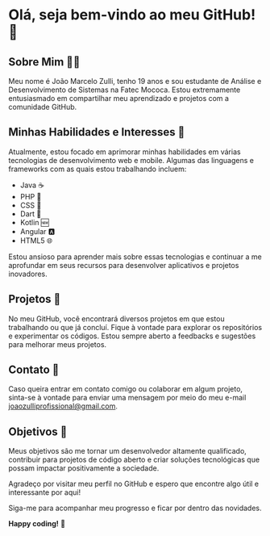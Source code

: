 # Olá, seja bem-vindo ao meu GitHub! 👋

## Sobre Mim 🧑‍💻

Meu nome é João Marcelo Zulli, tenho 19 anos e sou estudante de Análise e Desenvolvimento de Sistemas na Fatec Mococa. Estou extremamente entusiasmado em compartilhar meu aprendizado e projetos com a comunidade GitHub.

## Minhas Habilidades e Interesses 🚀

Atualmente, estou focado em aprimorar minhas habilidades em várias tecnologias de desenvolvimento web e mobile. Algumas das linguagens e frameworks com as quais estou trabalhando incluem:

- Java ☕
- PHP 🐘
- CSS 🎨
- Dart 🎯
- Kotlin 🆕
- Angular 🅰️
- HTML5 🌐

Estou ansioso para aprender mais sobre essas tecnologias e continuar a me aprofundar em seus recursos para desenvolver aplicativos e projetos inovadores.

## Projetos 📂

No meu GitHub, você encontrará diversos projetos em que estou trabalhando ou que já concluí. Fique à vontade para explorar os repositórios e experimentar os códigos. Estou sempre aberto a feedbacks e sugestões para melhorar meus projetos.

## Contato 📧

Caso queira entrar em contato comigo ou colaborar em algum projeto, sinta-se à vontade para enviar uma mensagem por meio do meu e-mail joaozulliprofissional@gmail.com.

## Objetivos 🎯

Meus objetivos são me tornar um desenvolvedor altamente qualificado, contribuir para projetos de código aberto e criar soluções tecnológicas que possam impactar positivamente a sociedade.

Agradeço por visitar meu perfil no GitHub e espero que encontre algo útil e interessante por aqui!

Siga-me para acompanhar meu progresso e ficar por dentro das novidades.

**Happy coding!** 🚀


